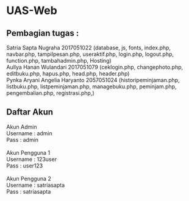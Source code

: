 # UAS-Web
## Pembagian tugas :
Satria Sapta Nugraha 2017051022 (database, js, fonts, index.php, navbar.php, tampilpesan.php, useraktif.php, login.php, logout.php, function.php, tambahadmin.php, Hosting) <br>
Aullya Hanan Wulandari 2017051079 (ceklogin.php, changephoto.php, editbuku.php, hapus.php, head.php, header.php) <br>
Pynka Aryani Angelia Haryanto 2057051024 (historipeminjaman.php, listbuku.php, listpeminjaman.php, managebuku.php, peminjam.php, pengembalian.php, registrasi.php,) <br>

## Daftar Akun 
Akun Admin <br>
Username : admin <br>
Pass : admin <br>
<br>
Akun Pengguna 1 <br>
Username : 123user <br>
Pass : user123 <br>
<br>
Akun Pengguna 2 <br>
Username : satriasapta <br>
Pass     : satriasapta <br>
